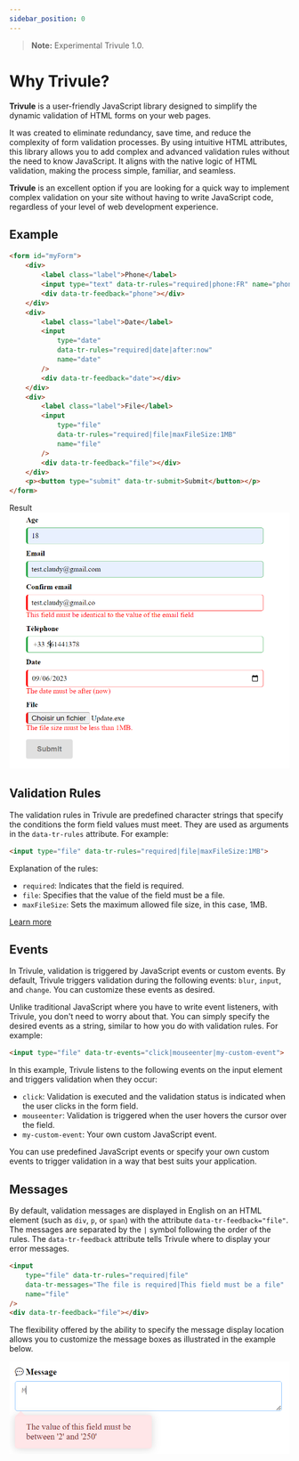 ```yaml
---
sidebar_position: 0
---
```

> **Note:** Experimental Trivule 1.0.
# Why Trivule?

**Trivule**  is a user-friendly JavaScript library designed to simplify the dynamic validation of HTML forms on your web pages.

It was created to eliminate redundancy, save time, and reduce the complexity of form validation processes. By using intuitive HTML attributes, this library allows you to add complex and advanced validation rules without the need to know JavaScript. It aligns with the native logic of HTML validation, making the process simple, familiar, and seamless.

**Trivule** is an excellent option if you are looking for a quick way to implement complex validation on your site without having to write JavaScript code, regardless of your level of web development experience.

## Example

```html
<form id="myForm">
    <div>
        <label class="label">Phone</label>
        <input type="text" data-tr-rules="required|phone:FR" name="phone" />
        <div data-tr-feedback="phone"></div>
    </div>
    <div>
        <label class="label">Date</label>
        <input
            type="date"
            data-tr-rules="required|date|after:now"
            name="date"
        />
        <div data-tr-feedback="date"></div>
    </div>
    <div>
        <label class="label">File</label>
        <input
            type="file"
            data-tr-rules="required|file|maxFileSize:1MB"
            name="file"
        />
        <div data-tr-feedback="file"></div>
    </div>
    <p><button type="submit" data-tr-submit>Submit</button></p>
</form>
```
 

Result
![Capture d'écran de la validation](./screenshot.PNG) 

## Validation Rules

The validation rules in Trivule are predefined character strings that specify the conditions the form field values must meet. They are used as arguments in the `data-tr-rules` attribute. For example:

```html
<input type="file" data-tr-rules="required|file|maxFileSize:1MB">
```

Explanation of the rules:
- `required`: Indicates that the field is required.
- `file`: Specifies that the value of the field must be a file.
- `maxFileSize`: Sets the maximum allowed file size, in this case, 1MB.

[Learn more](/docs/rules/)

## Events

In Trivule, validation is triggered by JavaScript events or custom events. By default, Trivule triggers validation during the following events: `blur`, `input`, and `change`. You can customize these events as desired.

Unlike traditional JavaScript where you have to write event listeners, with Trivule, you don't need to worry about that. You can simply specify the desired events as a string, similar to how you do with validation rules. For example:

```html
<input type="file" data-tr-events="click|mouseenter|my-custom-event">
```

In this example, Trivule listens to the following events on the input element and triggers validation when they occur:
- `click`: Validation is executed and the validation status is indicated when the user clicks in the form field.
- `mouseenter`: Validation is triggered when the user hovers the cursor over the field.
- `my-custom-event`: Your own custom JavaScript event.

You can use predefined JavaScript events or specify your own custom events to trigger validation in a way that best suits your application.

## Messages

By default, validation messages are displayed in English on an HTML element (such as `div`, `p`, or `span`) with the attribute `data-tr-feedback="file"`. The messages are separated by the `|` symbol following the order of the rules. The `data-tr-feedback` attribute tells Trivule where to display your error messages.

```html
<input 
    type="file" data-tr-rules="required|file" 
    data-tr-messages="The file is required|This field must be a file"
    name="file"
/>
<div data-tr-feedback="file"></div>
```

The flexibility offered by the ability to specify the message display location allows you to customize the message boxes as illustrated in the example below.

![Screenshot of validation](./nice-error.PNG)